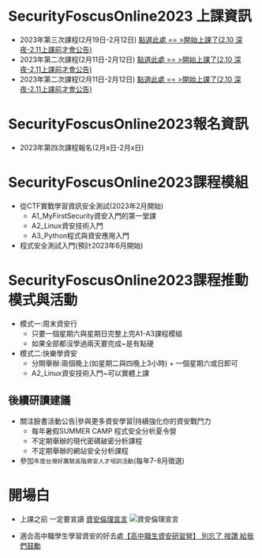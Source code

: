 # SecurityFoscusOnline2023 上課資訊
- 2023年第三次課程(2月19日-2月12日) [點選此處 == >開始上課了(2.10 深夜-2.11上課前才會公告)](https://github.com/MyFirstSecurity2020/20230219)
- 2023年第二次課程(2月11日-2月12日) [點選此處 == >開始上課了(2.10 深夜-2.11上課前才會公告)](https://github.com/MyFirstSecurity2020/20230219)
- 2023年第二次課程(2月11日-2月12日) [點選此處 == >開始上課了(2.10 深夜-2.11上課前才會公告)](https://github.com/MyFirstSecurity2020/20230219)

# SecurityFoscusOnline2023報名資訊
- 2023年第四次課程報名(2月x日-2月x日)

# SecurityFoscusOnline2023課程模組
- 從CTF實戰學習資訊安全測試(2023年2月開始)
  - A1_MyFirstSecurity資安入門的第一堂課
  - A2_Linux資安技術入門
  - A3_Python程式與資安應用入門 
- 程式安全測試入門(預計2023年6月開始)

# SecurityFoscusOnline2023課程推動模式與活動
- 模式一:周末資安行
  - 只要一個星期六與星期日完整上完A1-A3課程模組
  - 如果全部都沒學過兩天要完成~是有點硬
- 模式二:快樂學資安
  - 分開舉辦:兩個晚上(如星期二與四晚上3小時) + 一個星期六或日即可
  - A2_Linux資安技術入門~可以實體上課 

## 後續研讀建議
- 關注臉書活動公告|參與更多資安學習|持續強化你的資安戰鬥力
  - 每年暑假SUMMER CAMP 程式安全分析夏令營
  - 不定期舉辦的現代密碼破密分析課程 
  - 不定期舉辦的網站安全分析課程
- 參加`年度台灣好厲駭高階資安人才培訓活動`(每年7-8月徵選)

# 開場白
- 上課之前 一定要宣讀 [資安倫理宣言](資安宣言.gif)
![資安倫理宣言](資安宣言.gif)

- 適合高中職學生學習資安的好去處[【高中職生資安研習營】 別忘了 按讚 給我們鼓勵](https://zh-tw.facebook.com/pages/category/Community/高中職生資安研習營-455550404836569/)



